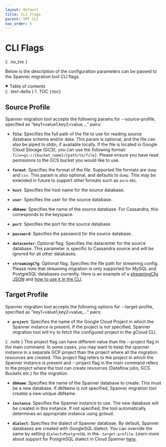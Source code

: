```yaml
---
layout: default
title: CLI flags
parent: SMT CLI
nav_order: 5
---
```


# CLI Flags
{: .no_toc }

Below is the description of the configuration parameters can be passed to the Spanner migration tool CLI flags.

<details open markdown="block">
  <summary>
    Table of contents
  </summary>
  {: .text-delta }
1. TOC
{:toc}
</details>

## Source Profile

Spanner migration tool accepts the following params for --source-profile,
specified as "key1=value1,key2=value,..." pairs:

* **`file`**: Specifies the full path of the file to use for reading source database
schema and/or data. This param is optional, and the file can also be piped to
stdin, if available locally. If the file is located in Google Cloud Storage (GCS), you can use the
following format: `file=gs://{bucket_name}/{path/to/file}`. Please ensure you
have read pemissions to the GCS bucket you would like to use.

* **`format`**: Specifies the format of the file. Supported file formats are `dump` and `csv`. This param is also optional, and
defaults to `dump`. This may be extended in future to support other formats
such as `avro` etc.

* **`host`**: Specifies the host name for the source database.

* **`user`**: Specifies the user for the source database.

* **`dbName`**: Specifies the name of the source database. For Cassandra, this corresponds to the keyspace.

* **`port`**: Specifies the port for the source database.

* **`password`**: Specifies the password for the source database.

* **`datacenter`**: Optional flag. Specifies the datacenter for the source database. This parameter is specific to Cassandra source and will be ignored for all other databases.

* **`streamingCfg`**: Optional flag. Specifies the file path for streaming config.
Please note that streaming migration is only supported for MySQL and PostgreSQL databases currently.
Here is an example of a [streamingCfg JSON](./config-json.md#streamingcfg-for-non-sharded-minimal-downtime-migrations) and [how to use it in the CLI](./schema-and-data.md#examples).

## Target Profile

Spanner migration tool accepts the following options for --target-profile,
specified as "key1=value1,key2=value,..." pairs:

* **`project`**: Specifies the name of the Google Cloud Project in which the Spanner instance is present. If the project is not specified, Spanner migration tool will try to fetch the configured project in the gCloud CLI.

{: .note }
This project flag can have different value than the --project flag in the main command. In some cases, you may want to keep the spanner instance in a separate GCP project than the project where all the migration resources are created. This project flag refers to the project in which the Spanner instance is present and --project flag in the main command refers to the project where the tool can create resources (Dataflow jobs, GCS Buckets etc.) for the migration.

* **`dbName`**: Specifies the name of the Spanner database to create. This must be a
new database. If dbName is not specified, Spanner migration tool creates a new unique
dbName.

* **`instance`**: Specifies the Spanner instance to use. The new database will be
created in this instance. If not specified, the tool automatically determines an
appropriate instance using gcloud.

* **`dialect`**: Specifies the dialect of Spanner database. By default, Spanner
databases are created with GoogleSQL dialect. You can override the same by
setting `dialect=PostgreSQL` in the `-target-profile`. Learn more about support
for PostgreSQL dialect in Cloud Spanner [here](https://cloud.google.com/spanner/docs/postgresql-interface).